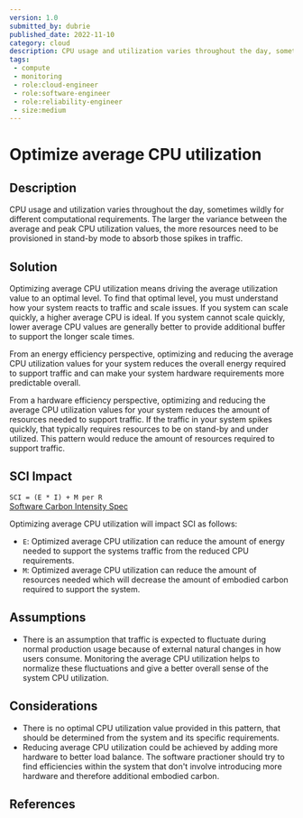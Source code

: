 ```yaml
---
version: 1.0
submitted_by: dubrie
published_date: 2022-11-10
category: cloud
description: CPU usage and utilization varies throughout the day, sometimes wildly for different computational requirements. The larger the variance between the average and peak CPU utilization values, the more resources need to be provisioned in stand-by mode to absorb those spikes in traffic. 
tags: 
 - compute
 - monitoring
 - role:cloud-engineer
 - role:software-engineer
 - role:reliability-engineer
 - size:medium
---
```


# Optimize average CPU utilization

## Description

CPU usage and utilization varies throughout the day, sometimes wildly for different computational requirements. The larger the variance between the average and peak CPU utilization values, the more resources need to be provisioned in stand-by mode to absorb those spikes in traffic. 

## Solution

Optimizing average CPU utilization means driving the average utilization value to an optimal level. To find that optimal level, you must understand how your system reacts to traffic and scale issues. If you system can scale quickly, a higher average CPU is ideal. If you system cannot scale quickly, lower average CPU values are generally better to provide additional buffer to support the longer scale times. 

From an energy efficiency perspective, optimizing and reducing the average CPU utilization values for your system reduces the overall energy required to support traffic and can make your system hardware requirements more predictable overall. 

From a hardware efficiency perspective, optimizing and reducing the average CPU utilization values for your system reduces the amount of resources needed to support traffic. If the traffic in your system spikes quickly, that typically requires resources to be on stand-by and under utilized. This pattern would reduce the amount of resources required to support traffic. 

## SCI Impact

`SCI = (E * I) + M per R`  
[Software Carbon Intensity Spec](https://grnsft.org/sci)

Optimizing average CPU utilization will impact SCI as follows:

- `E`: Optimized average CPU utilization can reduce the amount of energy needed to support the systems traffic from the reduced CPU requirements.
- `M`: Optimized average CPU utilization can reduce the amount of resources needed which will decrease the amount of embodied carbon required to support the system.

## Assumptions
- There is an assumption that traffic is expected to fluctuate during normal production usage because of external natural changes in how users consume. Monitoring the average CPU utilization helps to normalize these fluctuations and give a better overall sense of the system CPU utilization.

## Considerations
- There is no optimal CPU utilization value provided in this pattern, that should be determined from the system and its specific requirements.
- Reducing average CPU utilization could be achieved by adding more hardware to better load balance. The software practioner should try to find efficiencies within the system that don't involve introducing more hardware and therefore additional embodied carbon.
 
## References
